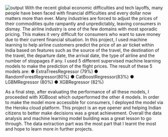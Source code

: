 ![output](https://user-images.githubusercontent.com/104056311/211298522-27cc33ec-e4e4-4959-824c-3267d9827fd2.png)
With the recent global economic difficulties and tech layoffs, many people have been faced with financial difficulties and every dollar now matters more than ever. Many industries are forced to adjust the prices of their commodities quite rampantly and unpredictably, leaving consumers in dismay. The airline industry is one of the few domains with most sporadic pricing. This makes it very difficult for consumers who want to save money due to their current financial situation. In this project, I used machine learning to help airline customers predict the price of an air ticket within India based on features such as the source of the travel, the destination of the travel, the departure date, the arrival date, the type of airline and the number of stoppages if any. I used 5 different supervised machine learning models to make the prediction of the flight prices. The result of these 5 models are:
●	ExtraTreesRegressor (79%)
●	RandomForestRegressor(80%)
●	CatBoostRegressor(83%)
●	LGBMRegressor (80%)
●	XGBRegressor (82%)

As a final step, after evaluating the performance of all these models, I proceeded with XGBoost which outperformed the other 4 models. In order to make the model more accessible for consumers, I deployed the model via the Heroku cloud platform.
This project is an eye opener and helping Indian citizens to better make decisions was a great achievement. Overall the data analysis and machine learning model building was a great lesson to go through. The data extraction part was the most part that I learnt the most and hope to learn more in further projects.
